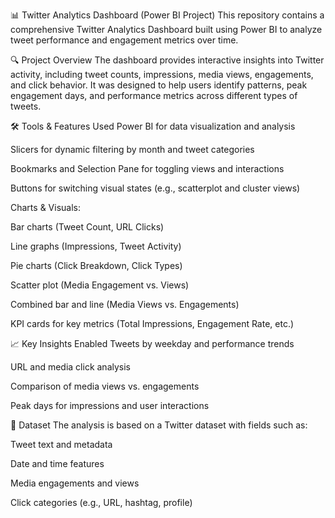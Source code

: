 📊 Twitter Analytics Dashboard (Power BI Project)
This repository contains a comprehensive Twitter Analytics Dashboard built using Power BI to analyze tweet performance and engagement metrics over time.

🔍 Project Overview
The dashboard provides interactive insights into Twitter activity, including tweet counts, impressions, media views, engagements, and click behavior. It was designed to help users identify patterns, peak engagement days, and performance metrics across different types of tweets.

🛠 Tools & Features Used
Power BI for data visualization and analysis

Slicers for dynamic filtering by month and tweet categories

Bookmarks and Selection Pane for toggling views and interactions

Buttons for switching visual states (e.g., scatterplot and cluster views)

Charts & Visuals:

Bar charts (Tweet Count, URL Clicks)

Line graphs (Impressions, Tweet Activity)

Pie charts (Click Breakdown, Click Types)

Scatter plot (Media Engagement vs. Views)

Combined bar and line (Media Views vs. Engagements)

KPI cards for key metrics (Total Impressions, Engagement Rate, etc.)

📈 Key Insights Enabled
Tweets by weekday and performance trends

URL and media click analysis

Comparison of media views vs. engagements

Peak days for impressions and user interactions

📂 Dataset
The analysis is based on a Twitter dataset with fields such as:

Tweet text and metadata

Date and time features

Media engagements and views

Click categories (e.g., URL, hashtag, profile)
